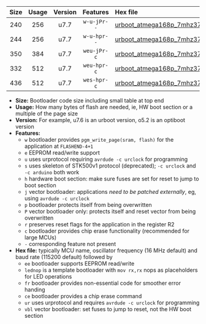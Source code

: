 |Size|Usage|Version|Features|Hex file|
|:-:|:-:|:-:|:-:|:--|
|240|256|u7.7|`w-u-jPr--`|[urboot_atmega168p_7mhz3728_38400bps_lednop_ur_vbl.hex](https://raw.githubusercontent.com/stefanrueger/urboot.hex/main/mcus/atmega168p/fcpu_7mhz3728/38400_bps/urboot_atmega168p_7mhz3728_38400bps_lednop_ur_vbl.hex)|
|244|256|u7.7|`w-u-hpr--`|[urboot_atmega168p_7mhz3728_38400bps_lednop_fr_ur.hex](https://raw.githubusercontent.com/stefanrueger/urboot.hex/main/mcus/atmega168p/fcpu_7mhz3728/38400_bps/urboot_atmega168p_7mhz3728_38400bps_lednop_fr_ur.hex)|
|350|384|u7.7|`weu-jPr-c`|[urboot_atmega168p_7mhz3728_38400bps_ee_lednop_fr_ce_ur_vbl.hex](https://raw.githubusercontent.com/stefanrueger/urboot.hex/main/mcus/atmega168p/fcpu_7mhz3728/38400_bps/urboot_atmega168p_7mhz3728_38400bps_ee_lednop_fr_ce_ur_vbl.hex)|
|332|512|u7.7|`weu-hpr-c`|[urboot_atmega168p_7mhz3728_38400bps_ee_lednop_fr_ce_ur.hex](https://raw.githubusercontent.com/stefanrueger/urboot.hex/main/mcus/atmega168p/fcpu_7mhz3728/38400_bps/urboot_atmega168p_7mhz3728_38400bps_ee_lednop_fr_ce_ur.hex)|
|436|512|u7.7|`wes-hpr-c`|[urboot_atmega168p_7mhz3728_38400bps_ee_lednop_fr_ce.hex](https://raw.githubusercontent.com/stefanrueger/urboot.hex/main/mcus/atmega168p/fcpu_7mhz3728/38400_bps/urboot_atmega168p_7mhz3728_38400bps_ee_lednop_fr_ce.hex)|

- **Size:** Bootloader code size including small table at top end
- **Usage:** How many bytes of flash are needed, ie, HW boot section or a multiple of the page size
- **Version:** For example, u7.6 is an urboot version, o5.2 is an optiboot version
- **Features:**
  + `w` bootloader provides `pgm_write_page(sram, flash)` for the application at `FLASHEND-4+1`
  + `e` EEPROM read/write support
  + `u` uses urprotocol requiring `avrdude -c urclock` for programming
  + `s` uses skeleton of STK500v1 protocol (deprecated); `-c urclock` and `-c arduino` both work
  + `h` hardware boot section: make sure fuses are set for reset to jump to boot section
  + `j` vector bootloader: applications *need to be patched externally*, eg, using `avrdude -c urclock`
  + `p` bootloader protects itself from being overwritten
  + `P` vector bootloader only: protects itself and reset vector from being overwritten
  + `r` preserves reset flags for the application in the register R2
  + `c` bootloader provides chip erase functionality (recommended for large MCUs)
  + `-` corresponding feature not present
- **Hex file:** typically MCU name, oscillator frequency (16 MHz default) and baud rate (115200 default) followed by
  + `ee` bootloader supports EEPROM read/write
  + `lednop` is a template bootloader with `mov rx,rx` nops as placeholders for LED operations
  + `fr` bootloader provides non-essential code for smoother error handing
  + `ce` bootloader provides a chip erase command
  + `ur` uses urprotocol and requires `avrdude -c urclock` for programming
  + `vbl` vector bootloader: set fuses to jump to reset, not the HW boot section
